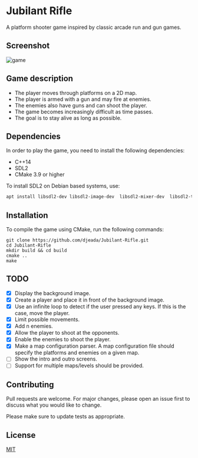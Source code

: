 # Jubilant Rifle

A platform shooter game inspired by classic arcade run and gun games.

## Screenshot

![game](https://user-images.githubusercontent.com/37275728/193692533-f2302e53-ff44-45ea-9d15-3800c0e1ea5c.png)

## Game description

* The player moves through platforms on a 2D map.
* The player is armed with a gun and may fire at enemies.
* The enemies also have guns and can shoot the player.
* The game becomes increasingly difficult as time passes.
* The goal is to stay alive as long as possible.

## Dependencies

In order to play the game, you need to install the following dependencies:

* C++14
* SDL2
* CMake 3.9 or higher

To install SDL2 on Debian based systems, use:

```bash
apt install libsdl2-dev libsdl2-image-dev  libsdl2-mixer-dev  libsdl2-ttf-dev  
```

## Installation
 
To compile the game using CMake, run the following commands:

    git clone https://github.com/djeada/Jubilant-Rifle.git
    cd Jubilant-Rifle
    mkdir build && cd build
    cmake ..
    make

## TODO

- [x] Display the background image.
- [x] Create a player and place it in front of the background image.
- [x] Use an infinite loop to detect if the user pressed any keys. If this is the case, move the player.
- [x] Limit possible movements.
- [x] Add n enemies. 
- [x] Allow the player to shoot at the opponents.
- [x] Enable the enemies to shoot the player.
- [x] Make a map configuration parser. A map configuration file should specify the platforms and enemies on a given map.
- [ ] Show the intro and outro screens.
- [ ] Support for multiple maps/levels should be provided. 

## Contributing
Pull requests are welcome. For major changes, please open an issue first to discuss what you would like to change.

Please make sure to update tests as appropriate.

## License
[MIT](https://choosealicense.com/licenses/mit/)

